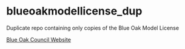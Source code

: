 # blueoakmodellicense_dup
Duplicate repo containing only copies of the Blue Oak Model License

[Blue Oak Council Website](https://blueoakcouncil.org/)
